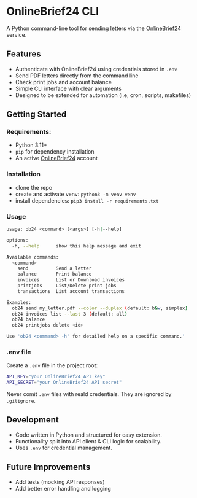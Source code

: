 # OnlineBrief24 CLI

A Python command-line tool for sending letters via the [OnlineBrief24](https://www.onlinebrief24.de) service.  

## Features 
 - Authenticate with OnlineBrief24 using credentials stored in `.env`
 - Send PDF letters directly from the command line
 - Check print jobs and account balance
 - Simple CLI interface with clear arguments
 - Designed to be extended for automation (i.e, cron, scripts, makefiles)

## Getting Started

### Requirements:
 - Python 3.11+
 - `pip` for dependency installation
 - An active [OnlineBrief24](https://www.onlinebrief24.de) account

### Installation

 - clone the repo
 - create and activate venv: `python3 -m venv venv`
 - install dependencies: `pip3 install -r requirements.txt`


### Usage
```sh
usage: ob24 <command> [<args>] [-h|--help]

options:
  -h, --help      show this help message and exit

Available commands:
  <command>
    send          Send a letter
    balance       Print balance
    invoices      List or Download invoices
    printjobs     List/Delete print jobs
    transactions  List account transactions

Examples:
  ob24 send my_letter.pdf --color --duplex (default: b&w, simplex)
  ob24 invoices list --last 3 (default: all)
  ob24 balance 
  ob24 printjobs delete <id>

Use 'ob24 <command> -h' for detailed help on a specific command.'
```

### .env file
Create a `.env` file in the project root:

```sh
API_KEY="your OnlineBrief24 API key"
API_SECRET="your OnlineBrief24 API secret"
```
Never comit `.env` files with reald credentials. They are ignored by `.gitignore`.

## Development
 - Code written in Python and structured for easy extension.
 - Functionality split into API client & CLI logic for scalability.
 - Uses `.env` for credential management.

## Future Improvements
 - Add tests (mocking API responses)
 - Add better error handling and logging

